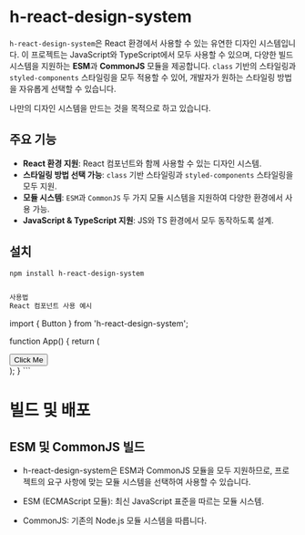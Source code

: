 # h-react-design-system

`h-react-design-system`은 React 환경에서 사용할 수 있는 유연한 디자인 시스템입니다. 이 프로젝트는 JavaScript와 TypeScript에서 모두 사용할 수 있으며, 다양한 빌드 시스템을 지원하는 **ESM**과 **CommonJS** 모듈을 제공합니다. `class` 기반의 스타일링과 `styled-components` 스타일링을 모두 적용할 수 있어, 개발자가 원하는 스타일링 방법을 자유롭게 선택할 수 있습니다.

나만의 디자인 시스템을 만드는 것을 목적으로 하고 있습니다.

## 주요 기능

- **React 환경 지원**: React 컴포넌트와 함께 사용할 수 있는 디자인 시스템.
- **스타일링 방법 선택 가능**: `class` 기반 스타일링과 `styled-components` 스타일링을 모두 지원.
- **모듈 시스템**: `ESM`과 `CommonJS` 두 가지 모듈 시스템을 지원하여 다양한 환경에서 사용 가능.
- **JavaScript & TypeScript 지원**: JS와 TS 환경에서 모두 동작하도록 설계.

## 설치

```bash
npm install h-react-design-system


사용법
React 컴포넌트 사용 예시

```
import { Button } from 'h-react-design-system';

function App() {
return (
<div>
<Button>Click Me</Button>
</div>
);
}
```

# 빌드 및 배포
## ESM 및 CommonJS 빌드

- h-react-design-system은 ESM과 CommonJS 모듈을 모두 지원하므로, 프로젝트의 요구 사항에 맞는 모듈 시스템을 선택하여 사용할 수 있습니다.

- ESM (ECMAScript 모듈): 최신 JavaScript 표준을 따르는 모듈 시스템.
- CommonJS: 기존의 Node.js 모듈 시스템을 따릅니다.